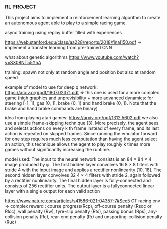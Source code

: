 ### RL PROJECT

This project aims to implement a reinforcement learning algorithm to create an autonomous agent able to play to a simple racing game.

async training using replay buffer filled with experiences



https://web.stanford.edu/class/aa228/reports/2018/final150.pdf
=> implement a transfer learning from pre-trained CNN

what about genetic algorithms
https://www.youtube.com/watch?v=SX08NT55YhA

training:
spawn not only at random angle and position but also at random speed

example of model to use for deep q network:
https://arxiv.org/pdf/1807.02371.pdf
=> this one is used for a more complex game (high graphics and unprevisibility + more advanced dynamics: for steering [-1, 1], gas [0, 1], brake {0, 1} and hand brake {0, 1}. Note that the brake and hand brake commands are binary)

idea from playing atari games:
https://arxiv.org/pdf/1312.5602.pdf
 we also use a simple frame-skipping technique [3]. More precisely, the agent sees and selects actions on every k
th frame instead of every
frame, and its last action is repeated on skipped frames. Since running the emulator forward for one
step requires much less computation than having the agent select an action, this technique allows
the agent to play roughly k times more games without significantly increasing the runtime.

model used:
The input to the neural network consists is an 84 × 84 × 4 image produced by φ. The first hidden layer convolves 16 8 × 8
filters with stride 4 with the input image and applies a rectifier nonlinearity [10, 18]. The second
hidden layer convolves 32 4 × 4 filters with stride 2, again followed by a rectifier nonlinearity. The
final hidden layer is fully-connected and consists of 256 rectifier units. The output layer is a fullyconnected linear layer with a single output for each valid action


https://www.nature.com/articles/s41586-021-04357-7#Sec5
GT racing env => complex reward :
 course progress(Rcp), off-course penalty (Rsoc or Rloc), wall penalty (Rw), tyre-slip penalty (Rts), passing bonus (Rps), any-collision penalty (Rc), rear-end penalty (Rr) and unsporting-collision penalty (Ruc)
